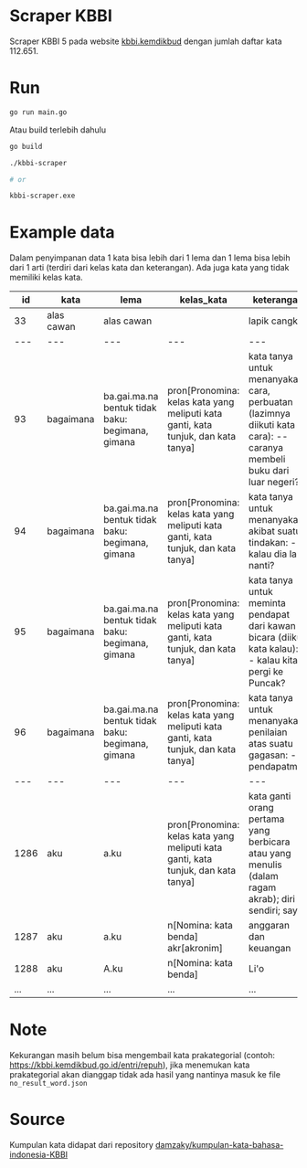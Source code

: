 # Scraper KBBI
Scraper KBBI 5 pada website [kbbi.kemdikbud](https://kbbi.kemdikbud.go.id/) dengan jumlah daftar kata 112.651.

# Run

```bash
go run main.go
```

Atau build terlebih dahulu

```bash
go build

./kbbi-scraper

# or

kbbi-scraper.exe
```

# Example data

Dalam penyimpanan data 1 kata bisa lebih dari 1 lema dan 1 lema bisa lebih dari 1 arti (terdiri dari kelas kata dan keterangan). Ada juga kata yang tidak memiliki kelas kata.

|id |kata      |lema         |kelas_kata                                            |keterangan                                                                                             |
|---|----------|-------------|------------------------------------------------------|-------------------------------------------------------------------------------------------------------|
|33 |alas cawan|alas cawan   |                                                      |lapik cangkir                                                                                          |
|---|---       |---          |---                                                   |---                                                                                                    |
|93 |bagaimana |ba.gai.ma.na bentuk tidak baku: begimana, gimana|pron[Pronomina: kelas kata yang meliputi kata ganti, kata tunjuk, dan kata tanya]|kata tanya untuk menanyakan cara, perbuatan (lazimnya diikuti kata cara): -- caranya membeli buku dari luar negeri?|
|94 |bagaimana |ba.gai.ma.na bentuk tidak baku: begimana, gimana|pron[Pronomina: kelas kata yang meliputi kata ganti, kata tunjuk, dan kata tanya]|kata tanya untuk menanyakan akibat suatu tindakan: -- kalau dia lari nanti?                            |
|95 |bagaimana |ba.gai.ma.na bentuk tidak baku: begimana, gimana|pron[Pronomina: kelas kata yang meliputi kata ganti, kata tunjuk, dan kata tanya]|kata tanya untuk meminta pendapat dari kawan bicara (diikuti kata kalau): -- kalau kita pergi ke Puncak?|
|96 |bagaimana |ba.gai.ma.na bentuk tidak baku: begimana, gimana|pron[Pronomina: kelas kata yang meliputi kata ganti, kata tunjuk, dan kata tanya]|kata tanya untuk menanyakan penilaian atas suatu gagasan: -- pendapatmu?                               |
|---|---       |---          |---                                                   |---                                                                                                    |
|1286|aku       |a.ku         |pron[Pronomina: kelas kata yang meliputi kata ganti, kata tunjuk, dan kata tanya]|kata ganti orang pertama yang berbicara atau yang menulis (dalam ragam akrab); diri sendiri; saya      |
|1287|aku       |a.ku         |n[Nomina: kata benda] akr[akronim]                    |anggaran dan keuangan                                                                                  |
|1288|aku       |A.ku         |n[Nomina: kata benda]                                 |Li'o                                                                                                   |
|...|...       |...          |...                                                   |...                                                                                                    |

# Note

Kekurangan masih belum bisa mengembail kata prakategorial (contoh: https://kbbi.kemdikbud.go.id/entri/repuh), jika menemukan kata prakategorial akan dianggap tidak ada hasil yang nantinya masuk ke file `no_result_word.json`

# Source

Kumpulan kata didapat dari repository [damzaky/kumpulan-kata-bahasa-indonesia-KBBI](https://github.com/damzaky/kumpulan-kata-bahasa-indonesia-KBBI)
